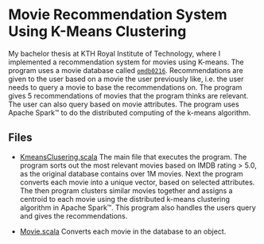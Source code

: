 # Movie Recommendation System Using K-Means Clustering

My bachelor thesis at KTH Royal Institute of Technology, where I implemented a recommendation system for movies using K-means. The program uses a movie database called [`omdb0216`](http://www.omdbapi.com/). Recommendations are given to the user based on a movie the user previously like, i.e. the user needs to query a movie to base the recommendations on. The program gives 5 recommendations of movies that the program thinks are relevant. The user can also query based on movie attributes.  The program uses Apache Spark&trade; to do the distributed computing of the k-means algorithm.

## Files 
- [KmeansClusering.scala](tree/master/src/org/BachelorThesis/KmeansClusering.scala) The main file that executes the program. The program sorts out the most relevant movies based on IMDB rating > 5.0, as the original database contains over 1M movies. Next the program converts each movie into a unique vector, based on selected attributes. The then program clusters similar movies together and assigns a centroid to each movie using the distributed k-means clustering algorithm in
Apache Spark&trade;. This program also handles the users query and gives the recommendations.

- [Movie.scala](tree/master/src/org/BachelorThesis/Movie.scala) Converts each movie in the database to an object.